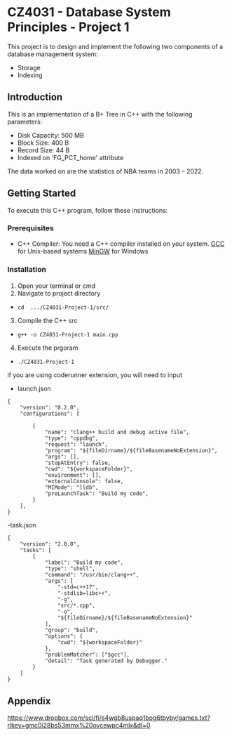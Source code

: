 # CZ4031 - Database System Principles - Project 1

This project is to design and implement the following two components of a database management system:
- Storage 
- Indexing

## Introduction

This is an implementation of a B+ Tree in C++ with the following parameters: 
- Disk Capacity: 500 MB
- Block Size: 400 B
- Record Size: 44 B
- Indexed on 'FG_PCT_home' attribute

The data worked on are the statistics of NBA teams in 2003 – 2022.

## Getting Started
To execute this C++ program, follow these instructions:

### Prerequisites
- C++ Compiler: You need a C++ compiler installed on your system.
[GCC](https://gcc.gnu.org/) for Unix-based systems 
[MinGW](http://www.mingw.org/) for Windows

### Installation

####
1. Open your terminal or cmd
2. Navigate to project directory 
- `cd  .../CZ4031-Project-1/src/`
3. Compile the C++ src
- `g++ -o CZ4031-Project-1 main.cpp`
4. Execute the prgoram
- `./CZ4031-Project-1`

if you are using coderunner extension, you will need to input 
- launch.json
```
{
    "version": "0.2.0",
    "configurations": [

        {
            "name": "clang++ build and debug active file",
            "type": "cppdbg",
            "request": "launch",
            "program": "${fileDirname}/${fileBasenameNoExtension}",
            "args": [],
            "stopAtEntry": false,
            "cwd": "${workspaceFolder}",
            "environment": [],
            "externalConsole": false,
            "MIMode": "lldb",
            "preLaunchTask": "Build my code",
        }
    ],
}
```

-task.json
```
{
    "version": "2.0.0",
    "tasks": [
        {
            "label": "Build my code",
            "type": "shell",
            "command": "/usr/bin/clang++",
            "args": [
                "-std=c++17",
                "-stdlib=libc++",
                "-g",
                "src/*.cpp",
                "-o",
                "${fileDirname}/${fileBasenameNoExtension}"
            ],
            "group": "build",
            "options": {
                "cwd": "${workspaceFolder}"
            },
            "problemMatcher": ["$gcc"],
            "detail": "Task generated by Debugger."
        }
    ]
}
```

## Appendix
https://www.dropbox.com/scl/fi/s4wgb8uspaq1bog6tbyby/games.txt?rlkey=gmc0i28bs53mmx%20ovcewpc4mlx&dl=0